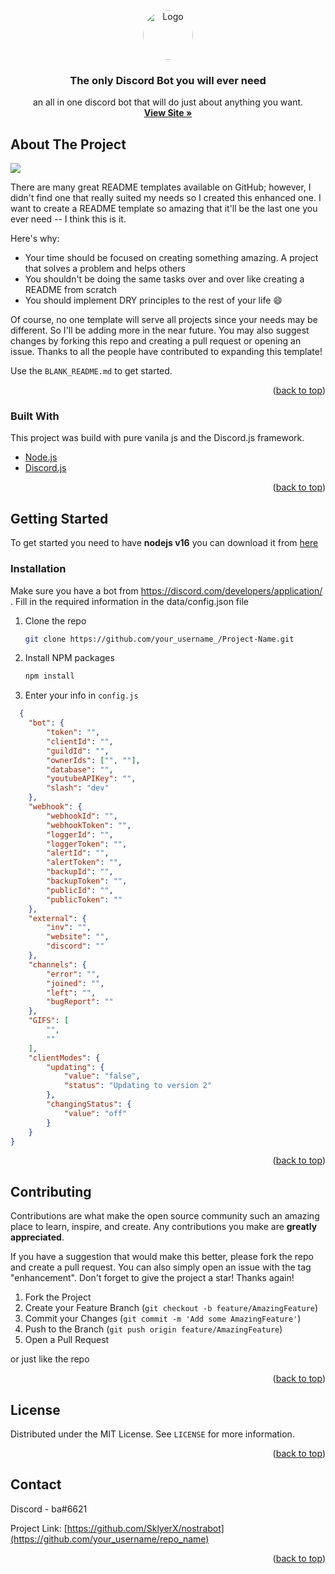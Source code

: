 <div id="top"></div>


<!-- PROJECT LOGO -->
<br />
<div align="center">
  <a href="https://github.com/othneildrew/Best-README-Template">
    <img src="https://pbs.twimg.com/profile_images/1270772323696758784/ciHsYaSp_400x400.jpg" alt="Logo" width="80" height="80" style="border-radius: 325px;">
  </a>

  <h3 align="center">The only Discord Bot you will ever need</h3>

  <p align="center">
        an all in one discord bot that will do just about anything you want.
    <br />
    <a href="https://nostrabot.ml/"><strong>View Site »</strong></a>
</div>

<!-- ABOUT THE PROJECT -->
## About The Project


<img src="https://media.discordapp.net/attachments/897284619303526450/974379102414983218/unknown.png?width=956&height=474">

There are many great README templates available on GitHub; however, I didn't find one that really suited my needs so I created this enhanced one. I want to create a README template so amazing that it'll be the last one you ever need -- I think this is it.

Here's why:
* Your time should be focused on creating something amazing. A project that solves a problem and helps others
* You shouldn't be doing the same tasks over and over like creating a README from scratch
* You should implement DRY principles to the rest of your life :smile:

Of course, no one template will serve all projects since your needs may be different. So I'll be adding more in the near future. You may also suggest changes by forking this repo and creating a pull request or opening an issue. Thanks to all the people have contributed to expanding this template!

Use the `BLANK_README.md` to get started.

<p align="right">(<a href="#top">back to top</a>)</p>



### Built With

This project was build with pure vanila js and the Discord.js framework.

* [Node.js](https://nodejs.org/)
* [Discord.js](https://discord.js.org/)

<p align="right">(<a href="#top">back to top</a>)</p>



<!-- GETTING STARTED -->
## Getting Started

To get started you need to have <strong>nodejs v16</strong> you can download it from <a href="https://nodejs.org/dist/v16.15.0/node-v16.15.0-x64.msi">here</a>
### Installation

Make sure you have a bot from https://discord.com/developers/application/ . Fill in the required information in the data/config.json file

1. Clone the repo
   ```sh
   git clone https://github.com/your_username_/Project-Name.git
   ```
3. Install NPM packages
   ```sh
   npm install
   ```
4. Enter your info in `config.js`
```json
  {
    "bot": {
        "token": "",
        "clientId": "",
        "guildId": "",
        "ownerIds": ["", ""],
        "database": "",
        "youtubeAPIKey": "",
        "slash": "dev"
    },
    "webhook": {
        "webhookId": "",
        "webhookToken": "",
        "loggerId": "",
        "loggerToken": "",
        "alertId": "",
        "alertToken": "",
        "backupId": "",
        "backupToken": "",
        "publicId": "",
        "publicToken": ""
    },
    "external": {
        "inv": "",
        "website": "",
        "discord": ""
    },
    "channels": {
        "error": "",
        "joined": "",
        "left": "",
        "bugReport": ""
    },
    "GIFS": [
        "",
        ""
    ],
    "clientModes": {
        "updating": {
            "value": "false",
            "status": "Updating to version 2"
        },
        "changingStatus": {
            "value": "off"
        }
    }
}
   ```

<p align="right">(<a href="#top">back to top</a>)</p>


<!-- CONTRIBUTING -->
## Contributing

Contributions are what make the open source community such an amazing place to learn, inspire, and create. Any contributions you make are **greatly appreciated**.

If you have a suggestion that would make this better, please fork the repo and create a pull request. You can also simply open an issue with the tag "enhancement".
Don't forget to give the project a star! Thanks again!

1. Fork the Project
2. Create your Feature Branch (`git checkout -b feature/AmazingFeature`)
3. Commit your Changes (`git commit -m 'Add some AmazingFeature'`)
4. Push to the Branch (`git push origin feature/AmazingFeature`)
5. Open a Pull Request

or just like the repo

<p align="right">(<a href="#top">back to top</a>)</p>



<!-- LICENSE -->
## License

Distributed under the MIT License. See `LICENSE` for more information.

<p align="right">(<a href="#top">back to top</a>)</p>



<!-- CONTACT -->
## Contact

Discord - ba#6621

Project Link: [https://github.com/SklyerX/nostrabot](https://github.com/your_username/repo_name)

<p align="right">(<a href="#top">back to top</a>)</p>



<!-- MARKDOWN LINKS & IMAGES -->
<!-- https://www.markdownguide.org/basic-syntax/#reference-style-links -->
[contributors-shield]: https://img.shields.io/github/contributors/othneildrew/Best-README-Template.svg?style=for-the-badge
[contributors-url]: https://github.com/othneildrew/Best-README-Template/graphs/contributors
[forks-shield]: https://img.shields.io/github/forks/othneildrew/Best-README-Template.svg?style=for-the-badge
[forks-url]: https://github.com/othneildrew/Best-README-Template/network/members
[stars-shield]: https://img.shields.io/github/stars/othneildrew/Best-README-Template.svg?style=for-the-badge
[stars-url]: https://github.com/othneildrew/Best-README-Template/stargazers
[issues-shield]: https://img.shields.io/github/issues/othneildrew/Best-README-Template.svg?style=for-the-badge
[issues-url]: https://github.com/othneildrew/Best-README-Template/issues
[license-shield]: https://img.shields.io/github/license/othneildrew/Best-README-Template.svg?style=for-the-badge
[license-url]: https://github.com/othneildrew/Best-README-Template/blob/master/LICENSE.txt
[linkedin-shield]: https://img.shields.io/badge/-LinkedIn-black.svg?style=for-the-badge&logo=linkedin&colorB=555
[linkedin-url]: https://linkedin.com/in/othneildrew
[product-screenshot]: images/screenshot.png